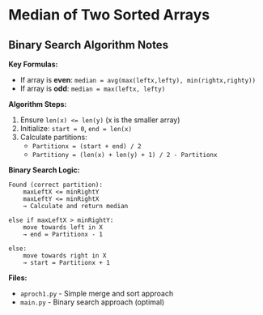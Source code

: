 # Median of Two Sorted Arrays

## Binary Search Algorithm Notes

**Key Formulas:**
- If array is **even**: `median = avg(max(leftx,lefty), min(rightx,righty))`
- If array is **odd**: `median = max(leftx, lefty)`

**Algorithm Steps:**
1. Ensure `len(x) <= len(y)` (x is the smaller array)
2. Initialize: `start = 0`, `end = len(x)`
3. Calculate partitions:
   - `Partitionx = (start + end) / 2`
   - `Partitiony = (len(x) + len(y) + 1) / 2 - Partitionx`

**Binary Search Logic:**
```
Found (correct partition):
    maxLeftX <= minRightY
    maxLeftY <= minRightX
    → Calculate and return median

else if maxLeftX > minRightY:
    move towards left in X
    → end = Partitionx - 1

else:
    move towards right in X
    → start = Partitionx + 1
```

**Files:**
- `aproch1.py` - Simple merge and sort approach
- `main.py` - Binary search approach (optimal)